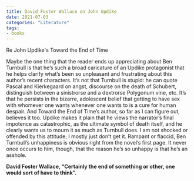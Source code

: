 ```yaml
---
title: David Foster Wallace on John Updike
date: 2021-07-03
categories: "Literature"
tags:
- books
---
```


Re John Updike's Toward the End of Time

Maybe the one thing that the reader ends up appreciating about Ben Turnbull is that he’s such a broad caricature of an 
Updike protagonist that he helps clarify what’s been so unpleasant and frustrating about this author’s recent characters. 
It’s not that Turnbull is stupid: he can quote Pascal and Kierkegaard on angst, discourse on the death of Schubert, 
distinguish between a sinistrorse and a dextrorse Polygonum vine, etc. 
It’s that he persists in the bizarre, adolescent belief that getting to have sex with whomever one wants whenever one wants to is a cure for human despair. 
And Toward the End of Time’s author, so far as I can figure out, believes it too. 
Updike makes it plain that he views the narrator’s final impotence as catastrophic, as the ultimate symbol of death itself, 
and he clearly wants us to mourn it as much as Turnbull does. 
I am not shocked or offended by this attitude; I mostly just don’t get it. 
Rampant or flaccid, Ben Turnbull’s unhappiness is obvious right from the novel’s first page. 
It never once occurs to him, though, that the reason he’s so unhappy is that he’s an asshole.

**David Foster Wallace, “Certainly the end of something or other, one would sort of have to think”.**

